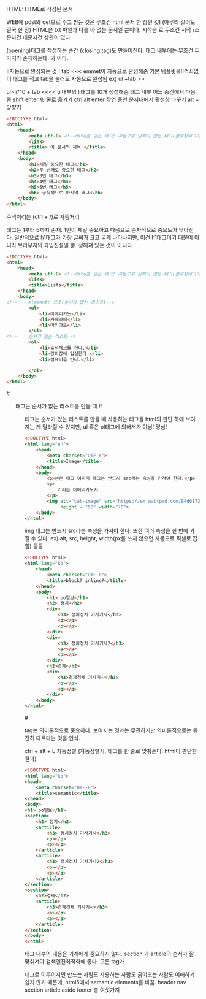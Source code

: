 HTML: HTML로 작성된 문서

WEB에 post와 get으로 주고 받는 것은 무조건 html 문서 한 장인 것! (아무리 길어도 결국 한 장)
HTML은 txt 파일과 다를 바 없는 문서일 뿐이다.
시작은 <!DOCTYPE html> 로 무조건 시작 /소문자건 대문자건 상관이 없다.
<html>(opening)태그를 작성하는 순간 </html>(closing tag)도 만들어진다.
<html>태그 내부에는 무조건 두 가지가 존재하는데, <head>와 <body>이다.

!!자동으로 완성되는 것 ! tab <<< emmet이 자동으로 완성해줌 기본 템플릿을!!꺽쇠없이 태그를 적고 tab을 눌러도 자동으로 완성됨 ex) ul +tab >> <ul></ul>
ul>li*10 + tab <<<< ul내부의 li태그를 10개 생성해줌
태그 내부 어느 중간에서 다음 줄 shift enter  윗 줄로 옮기기   ctrl alt enter
작업 중인 문서내에서 활성창 바꾸기 alt + 방향키


```html
<!DOCTYPE html>
<html>
    <head>
        <meta utf-8> <!--data를 담는 태그/ 자동으로 닫히지 않는 태그(클로징태그가 필요하지 않은 태그) -->
        <link>
        <title> 이 문서의 제목 </title>
    </head>
    <body>
    	<h1>제일 중요한 태그</h1>
        <h2>두 번째로 중요한 태그</h2>
        <h3>3번 태그</h3>
        <h4>4번 태그</h4>
        <h5>5번 태그</h5>
        <h6> 공식적으로 마지막 태그</h6>
    </body>
</html>
```

주석처리는 <!-- -->  (ctrl + /)로 자동처리

<hn> 태그는 1부터 6까지 존재. 1번이 제일 중요하고 다음으로 순차적으로 중요도가 낮아진다. 일반적으로 h1태그가 가장 글씨가 크고 굵게 나타나지만, 이건 h1태그이기 때문이 아니라 브라우저의 과잉친절일 뿐. 정해져 있는 것이 아니다.

```html
<!DOCTYPE html>
<html>
    <head>
        <meta utf-8> <!--data를 담는 태그/ 자동으로 닫히지 않는 태그(클로징태그가 필요하지 않은 태그) -->
        <link>
        <title>Lists</title>
    </head>
    <body>
<!--    element: 요소(순서가 없는 리스트)-->
        <ul>
            <li>아메리카노</li>
            <li>카페라떼</li>
            <li>마키아토</li>
        </ul>
<!--    순서가 있는 리스트-->
        <ol>
            <li>출석체크를 한다.</li>
            <li>강의장에 입실한다.</li>
            <li>컴퓨터를 킨다.</li>

        </ol>
    </body>
</html>
```
#<ul>태그는 순서가 없는 리스트를 만들 때
#<ol> 태그는 순서가 있는 리스트를 만들 때 사용하는 태그들
html의 판단 하에 보여지는 게 달라질 수 있지만, ul 혹은 ol태그에 의해서가 아님! 명심!


```html
<!DOCTYPE html>
<html lang="en">
    <head>
        <meta charset="UTF-8">
        <title>Image</title>
    </head>
    <body>
        <p>본문 태그 이미지 태그는 반드시 src라는 속성을 가져야 한다.</p>
        <p>
            커피는 아메리카노지.
        </p>
        <img alt="cat-image" src="https://em.wattpad.com/84d6172ed98a1aa2be668266e9a021da8f3021d6/68747470733a2f2f73332e616d617a6f6e6177732e636f6d2f776174747061642d6d656469612d736572766963652f53746f7279496d6167652f44516f59685172395663477134673d3d2d342e313466643438663366353564383438353431373238383130353339332e676966?s=fit&w=720&h=720"
             height = "50" width="70">
    </body>
</html>
```

img 태그는 반드시 src라는 속성을 가져야 한다. 또한 여러 속성을 한 번에 가질 수 있다. ex) alt, src, height, width(px를 쓰지 않으면 자동으로 픽셀로 잡힘) 등등 

```html
<!DOCTYPE html>
<html lang="ko">
    <head>
        <meta charset="UTF-8">
        <title>block? inline?</title>
    </head>
    <body>
        <h1> oo일보</h1>
        <h2> 정치</h2>
        <div>
            <h3> 정치정치 기사기사</h3>
            <p></p>
            <p></p>
        </div>
        <div>
            <h3> 정치정치 기사기사2</h3>
            <p></p>
            <p></p>
        </div>
        <h2>경제</h2>
        <div>
            <h3>경제경제 기사기사</h3>
            <p></p>
            <p></p>
        </div>
    </body>
</html>
```

#<div> tag는 의미론적으로 중요하다. 보여지는 것과는 무관하지만 의미론적으로는 완전히 다르다는 것을 인식.

ctrl + alt + L 자동정렬 (자동정렬시, <html> <head> <body> 태그를 한 줄로 맞춰준다. html이 판단한 결과)

```html
<!DOCTYPE html>
<html lang="ko">
<head>
    <meta charset="UTF-8">
    <title>semantic</title>
</head>
<body>
<h1> oo일보</h1>
<section>
    <h2> 정치</h2>
    <article>
        <h3> 정치정치 기사기사</h3>
        <p></p>
        <p></p>
    </article>
    <article>
        <h3> 정치정치 기사기사2</h3>
        <p></p>
        <p></p>
    </article>
</section>
<section>
    <h2>경제</h2>
    <article>
        <h3>경제경제 기사기사</h3>
        <p></p>
        <p></p>
    </article>
</section>
</body>
</html>
```

태그 내부의 내용은 기계에게 중요하지 않다. section 과 article의 순서가 잘 맞춰져야 검색엔진최적화에 좋다. 모든 tag가 <div>태그로 이루어지면 만드는 사람도 사용하는 사람도 긁어오는 사람도 이해하기 쉽지 않기 때문에, html5에서 semantic elements를 바꿈. header nav section article aside footer 총 여섯가지